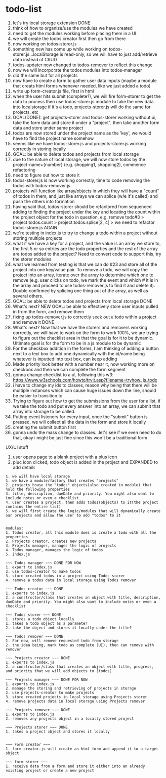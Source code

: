 # todo-list

1. let's try local storage extension DONE
2. think of how to organize/use the modules we have created
3. need to get the modules working before placing them in a UI
4. we will create the todos creator first then go from there
5. now working on todos-storer.js
6. something new has come up while working on todos-storer.js...localStorage is read-only, so we will have to just add/retrieve data instead of CRUD
7. todos-updater now changed to todos-remover to reflect this change
8. now we will incorporate the todos modules into todos-manager
9. did the same but for all projects
10. now have to create a form to gather user data inputs (maybe a module that creats html forms whenever needed, like we just added a todo)
11. write up form-creator.js file, first in html
12. when the user hits submit (complete?), we will fire form-storer to get the data to process then use todos-storer.js module to take the new data into localstorage if it's a todo, projects-storer.js will do the same for projects, etc
13. GOAL(DONE): get projects-storer and todos-storer working without ui, take the form data and store it under a "project", then take another form data and store under same project
14. todos are now stored under the project name as the 'key', we would have to find the project name somehow
15. seems like we have todos-storer.js and projects-storer.js working correctly in storing locally 
16. GOAL: be able to delete todos and projects from local storage
17. due to the nature of local storage, we will now store todos by the project-name+{number} (e.g. shopping1, shopping2), commence refactoring
18. need to figure out how to store it
19. todos-storer.js is now working correctly, time to code removing the todos with todos-remover.js
20. projects will function like array/objects in which they will have a "count" of todos in them, and just like arrays we can splice (w/e it's called) and push the others into formation
21. having said that, todos-storer should be refactored from sequenced adding to finding the project under the key and locating the count within the project object for the todo in question, e.g. remove todo#3 > project.todos.count > project.todos.splice[2, 4] > we need to refactor todos-storer.js AGAIN
22. we're testing in index.js to try to change a todo within a project without storing multiple projects
23. what if we have a key for a project, and the value is an array we store to, the first 5 or so entries are the todo properties and the rest of the array are todos added to the project? Need to convert code to support this, try the storer modules
24. what we learned from testing is that we can do #23 and store all of the project into one key/value pair. To remove a todo, we will copy the project into an array, iterate over the array to determine which one to remove (e.g. user clicks on todo, we mark the event and which # it is in the array and proceed to use todos-remover.js to find it and delete it). Double confirmed by splicing one thing out of the array, as well as several others.
25.  GOAL: be able to delete todos and projects from local storage DONE
26. What's next? NEW GOAL: be able to effectively store user inputs pulled in from the form, and remove them
27. fixing up todos-remover.js to correctly seek out a todo within a project and remove it DONE
28. What's next? Now that we have the storers and removers working correctly, we will have to work on the form to work 100%, we are trying to figure out the checklist area in that the goal is for it to be dynamic. Ultimate goal is for the form to be in a js module to be dynamic
29. For the checkbox addition in the forms, I am thinking of adding a button next to a text box to add one dynamically with the id/name being whatever is inputted into text box, can keep adding
30. Made priority look better with a number near it, now working more on checkbox and then we can complete the form segment
31. gonna change checklist to a ul, following this w3: https://www.w3schools.com/howto/tryit.asp?filename=tryhow_js_todo
32. i have to change my ids to classes, reason why being that there will be multiple instances which can cause huge issues down the line, should be easier to transition to
33. Trying to figure out how to get the submissions from the user for a list, if we take the todo and put every answer into an array, we can submit that array into storage to be called.
34. Putting event listeners for every input, once the "submit" button is pressed, we will collect all the data in the form and store it locally
34. creating the submit button first
35. gonna undo the mass change to classes...let's see if we even need to do that, okay i might be just fine since this won't be a traditional form

UX/UI stuff
1. user opens page to a blank project with a plus icon
2. pluc icon clicked, todo object is added in the project and EXPANDED to add details 



~~~~~ Planning ~~~~~
1. we will have local storage
1. we have a module/factory that creates "projects"
2. projects house the "todos" objects(also created in module) that hold the following properties
3. title, description, dueDate and priority. You might also want to include notes or even a checklist
4. user creates a project, then adds todos(objects) to it(the project contains the entire list)
5. we will first create the logic/modules that will dynamically create our projects and allow the user to add "todos" to it


modules:
1. Todos creator, all this module does is create a todo with all the properties
2. Projects creator, creates new projects
3. Projects manager, manages the logic of projects
4. Todos manager, manages the logic of todos
5. index.js

~~~ Todos manager ~~~ DONE FOR NOW
1. export to index.js
2. use todos-creator to make todos
3. store created todos in a project using Todos storer
4. remove a todos data in local storage using Todos remover

~~~ Todos creator ~~~ DONE
1. exports to index.js
2. a constructor/class that creates an object with title, description, dueDate and priority. You might also want to include notes or even a checklist

~~~ Todos storer ~~~ DONE
1. stores a todo object locally
1. takes a todo object as a parameter
2. take the object and stores it locally under the title?

~~~ Todos remover ~~~ DONE
1. For now, will remove requested todo from storage
2. the idea being, mark todo as complete (UI), then can remove with remover

~~~ Projects creator ~~~ DONE
1. exports to index.js
2. a constructor/class that creates an object with title, progress, and priority that we will add objects to (todos)

~~~ Projects manager ~~~ DONE FOR NOW
1. exports to index.js
2. manage the storing and retrieving of projects in storage
2. use projects-creator to make projects
3. store created projects in local storage using Projects storer
4. remove projects data in local storage using Projects remover

~~~ Projects remover ~~~ DONE
1. exports to index.js
2. removes any projects object in a locally stored project

~~~ Projects storer ~~~ DONE
1. takes a project object and stores it locally


~~~ Form creator ~~~
1. form-creator.js will create an html form and append it to a target object

~~~ form storer ~~~
1. receive data from a form and store it either into an already existing project or create a new project